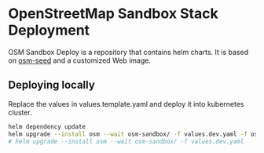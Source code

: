 # OpenStreetMap Sandbox Stack Deployment

OSM Sandbox Deploy is a repository that contains helm charts. It is based on [osm-seed](https://github.com/developmentseed/osm-seed) and a customized Web image.


## Deploying locally

Replace the values in values.template.yaml and deploy it into kubernetes cluster.

```sh
helm dependency update
helm upgrade --install osm --wait osm-sandbox/ -f values.dev.yaml -f osm-sandbox/values.yaml --dry-run
# helm upgrade --install osm --wait osm-sandbox/ -f values.dev.yaml
```